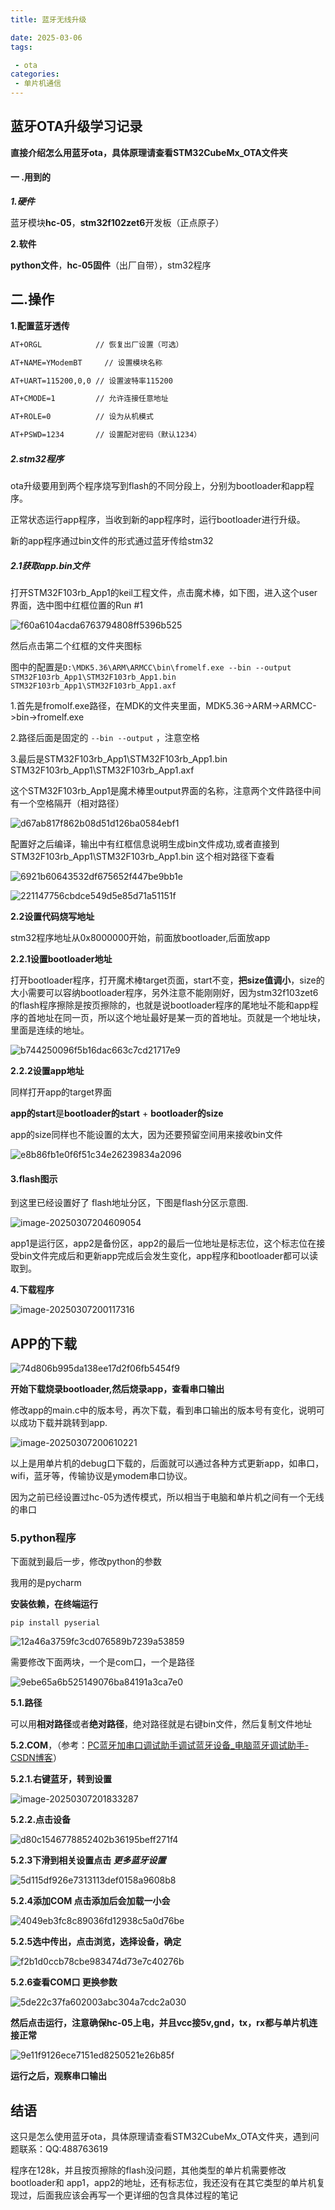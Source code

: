 ```yaml
---
title: 蓝牙无线升级

date: 2025-03-06
tags:

 - ota
categories:
 - 单片机通信
---
```


## **蓝牙OTA升级学习记录**

**直接介绍怎么用蓝牙ota，具体原理请查看STM32CubeMx_OTA文件夹**



#### **一 .用到的**

***1.硬件***

蓝牙模块**hc-05**，**stm32f102zet6**开发板（正点原子）

**2.软件**

**python文件**，**hc-05固件**（出厂自带），stm32程序



## **二.操作**

**1.配置蓝牙透传**
```bash
AT+ORGL            // 恢复出厂设置（可选）

AT+NAME=YModemBT     // 设置模块名称

AT+UART=115200,0,0 // 设置波特率115200

AT+CMODE=1         // 允许连接任意地址 

AT+ROLE=0          // 设为从机模式 

AT+PSWD=1234       // 设置配对密码（默认1234） 
```
##### **2.stm32程序**

ota升级要用到两个程序烧写到flash的不同分段上，分别为bootloader和app程序。

正常状态运行app程序，当收到新的app程序时，运行bootloader进行升级。



新的app程序通过bin文件的形式通过蓝牙传给stm32

##### **2.1获取app.bin文件**

打开STM32F103rb_App1的keil工程文件，点击魔术棒，如下图，进入这个user界面，选中图中红框位置的Run #1

![f60a6104acda6763794808ff5396b525](photo/1.png)

然后点击第二个红框的文件夹图标

图中的配置是`D:\MDK5.36\ARM\ARMCC\bin\fromelf.exe --bin --output STM32F103rb_App1\STM32F103rb_App1.bin STM32F103rb_App1\STM32F103rb_App1.axf`

1.首先是fromolf.exe路径，在MDK的文件夹里面，MDK5.36->ARM->ARMCC->bin->fromelf.exe

2.路径后面是固定的 `--bin --output` ，注意空格

3.最后是STM32F103rb_App1\STM32F103rb_App1.bin STM32F103rb_App1\STM32F103rb_App1.axf

这个STM32F103rb_App1是魔术棒里output界面的名称，注意两个文件路径中间有一个空格隔开（相对路径）

![d67ab817f862b08d51d126ba0584ebf1](photo/2.png)

配置好之后编译，输出中有红框信息说明生成bin文件成功,或者直接到STM32F103rb_App1\STM32F103rb_App1.bin 这个相对路径下查看

![6921b60643532df675652f447be9bb1e](photo/3.png)

![221147756cbdce549d5e85d71a51151f](photo/4.png)

**2.2设置代码烧写地址**

stm32程序地址从0x8000000开始，前面放bootloader,后面放app

**2.2.1设置bootloader地址**

打开bootloader程序，打开魔术棒target页面，start不变，**把size值调小**，size的大小需要可以容纳bootloader程序，另外注意不能刚刚好，因为stm32f103zet6的flash程序擦除是按页擦除的，也就是说bootloader程序的尾地址不能和app程序的首地址在同一页，所以这个地址最好是某一页的首地址。页就是一个地址块，里面是连续的地址。

![b744250096f5b16dac663c7cd21717e9](photo/5.png)

**2.2.2设置app地址**

同样打开app的target界面

**app的start**是**bootloader的start** + **bootloader的size**

app的size同样也不能设置的太大，因为还要预留空间用来接收bin文件

![e8b86fb1e0f6f51c34e26239834a2096](photo/6.png)

#### **3.flash图示**

到这里已经设置好了 flash地址分区，下图是flash分区示意图.

![image-20250307204609054](photo/7.png)

app1是运行区，app2是备份区，app2的最后一位地址是标志位，这个标志位在接受bin文件完成后和更新app完成后会发生变化，app程序和bootloader都可以读取到。

**4.下载程序**

![image-20250307200117316](photo/8.png)

## **APP的下载**

![74d806b995da138ee17d2f06fb5454f9](photo/9.png)

**开始下载烧录bootloader,然后烧录app，查看串口输出**

修改app的main.c中的版本号，再次下载，看到串口输出的版本号有变化，说明可以成功下载并跳转到app.

![image-20250307200610221](photo/10.png)

以上是用单片机的debug口下载的，后面就可以通过各种方式更新app，如串口，wifi，蓝牙等，传输协议是ymodem串口协议。

因为之前已经设置过hc-05为透传模式，所以相当于电脑和单片机之间有一个无线的串口

### **5.python程序**

下面就到最后一步，修改python的参数

我用的是pycharm

**安装依赖，在终端运行**

  `pip install pyserial`  

![12a46a3759fc3cd076589b7239a53859](photo/12.png)

需要修改下面两块，一个是com口，一个是路径

![9ebe65a6b525149076ba84191a3ca7e0](photo/13.png)

**5.1.路径**

可以用**相对路径**或者**绝对路径**，绝对路径就是右键bin文件，然后复制文件地址

**5.2.COM**，（参考：[PC蓝牙加串口调试助手调试蓝牙设备_电脑蓝牙调试助手-CSDN博客](https://blog.csdn.net/louyangyang91/article/details/125374324)）

**5.2.1.右键蓝牙，转到设置**

![image-20250307201833287](photo/14.png)

**5.2.2.点击设备**

![d80c1546778852402b36195beff271f4](photo/15.png)

**5.2.3下滑到相关设置点击  *更多蓝牙设置***

![5d115df926e7313113def0158a9608b8](photo/16.png)

**5.2.4添加COM     点击添加后会加载一小会**

![4049eb3fc8c89036fd12938c5a0d76be](photo/17.png)

**5.2.5选中传出，点击浏览，选择设备，确定**

![f2b1d0ccb78cbe983474d73e7c40276b](photo/18.png)

**5.2.6查看COM口  更换参数**

![5de22c37fa602003abc304a7cdc2a030](photo/19.png)

**然后点击运行，注意确保hc-05上电，并且vcc接5v,gnd，tx，rx都与单片机连接正常**

![9e11f9126ece7151ed8250521e26b85f](photo/20.png)

**运行之后，观察串口输出**

## **结语**

这只是怎么使用蓝牙ota，具体原理请查看STM32CubeMx_OTA文件夹，遇到问题联系：QQ:488763619

程序在128k，并且按页擦除的flash没问题，其他类型的单片机需要修改bootloader和 app1，app2的地址，还有标志位，我还没有在其它类型的单片机复现过，后面我应该会再写一个更详细的包含具体过程的笔记